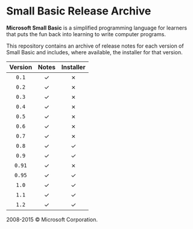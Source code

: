 # Small Basic Release Archive

**Microsoft Small Basic** is a simplified programming language for learners
that puts the fun back into learning to write computer programs.

This repository contains an archive of release notes for each version of Small
Basic and includes, where available, the installer for that version.

| Version  | Notes   | Installer  |
|:--------:|:-------:|:----------:|
| `0.1`    | &check; | &cross;    |
| `0.2`    | &check; | &cross;    |
| `0.3`    | &check; | &cross;    |
| `0.4`    | &check; | &cross;    |
| `0.5`    | &check; | &cross;    |
| `0.6`    | &check; | &cross;    |
| `0.7`    | &check; | &cross;    |
| `0.8`    | &check; | &check;    |
| `0.9`    | &check; | &check;    |
| `0.91`   | &check; | &cross;    |
| `0.95`   | &check; | &check;    |
| `1.0`    | &check; | &check;    |
| `1.1`    | &check; | &check;    |
| `1.2`    | &check; | &check;    |

2008-2015 &copy; Microsoft Corporation.